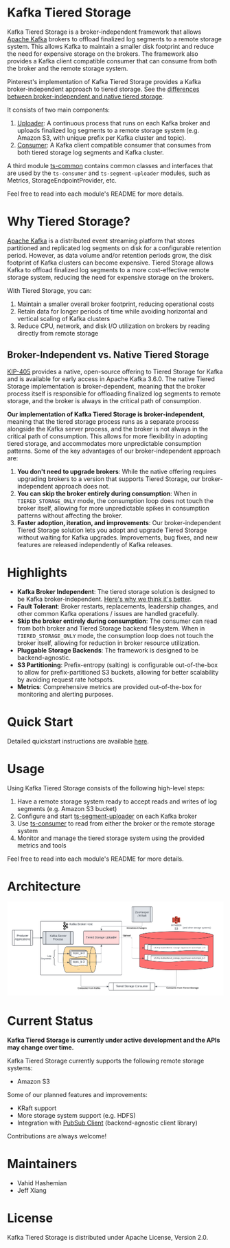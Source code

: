 # Kafka Tiered Storage
Kafka Tiered Storage is a broker-independent framework that allows [Apache Kafka](https://kafka.apache.org/) brokers
to offload finalized log segments to a remote storage system. 
This allows Kafka to maintain a smaller disk footprint and reduce the need for expensive storage on the brokers. 
The framework also provides a Kafka client compatible consumer that can consume from both the broker and the remote storage system.

Pinterest's implementation of Kafka Tiered Storage provides a Kafka broker-independent approach to tiered storage.
See the [differences between broker-independent and native tiered storage](#broker-independent-vs-native-tiered-storage).

It consists of two main components:
1. [Uploader](ts-segment-uploader): A continuous process that runs on each Kafka broker and uploads finalized log segments to a remote storage system (e.g. Amazon S3, with unique prefix per Kafka cluster and topic).
2. [Consumer](ts-consumer): A Kafka client compatible consumer that consumes from both tiered storage log segments and Kafka cluster.

A third module [ts-common](ts-common) contains common classes and interfaces that are used by the `ts-consumer` and `ts-segment-uploader` modules, such as Metrics, StorageEndpointProvider, etc.

Feel free to read into each module's README for more details.

# Why Tiered Storage?
[Apache Kafka](https://kafka.apache.org/) is a distributed event streaming platform that stores partitioned and replicated log segments on disk for
a configurable retention period. However, as data volume and/or retention periods grow, the disk footprint of Kafka clusters can become expensive. 
Tiered Storage allows Kafka to offload finalized log segments to a more cost-effective remote storage system, reducing the need for expensive storage on the brokers.

With Tiered Storage, you can:
1. Maintain a smaller overall broker footprint, reducing operational costs
2. Retain data for longer periods of time while avoiding horizontal and vertical scaling of Kafka clusters
3. Reduce CPU, network, and disk I/O utilization on brokers by reading directly from remote storage

## Broker-Independent vs. Native Tiered Storage
[KIP-405](https://cwiki.apache.org/confluence/display/KAFKA/KIP-405%3A+Kafka+Tiered+Storage?uclick_id=11f222c6-967b-4935-98a9-cc88aafad7f5)
provides a native, open-source offering to Tiered Storage for Kafka and is available for early access in Apache Kafka 3.6.0.
The native Tiered Storage implementation is broker-dependent, meaning that the broker process itself is responsible 
for offloading finalized log segments to remote storage, and the broker is always in the critical path of consumption.

**Our implementation of Kafka Tiered Storage is broker-independent**, meaning that the tiered storage process runs as a separate process alongside the Kafka server process,
and the broker is not always in the critical path of consumption.
This allows for more flexibility in adopting tiered storage, and accommodates more unpredictable consumption patterns. 
Some of the key advantages of our broker-independent approach are:

1. **You don't need to upgrade brokers**: While the native offering requires upgrading brokers to a version that supports Tiered Storage, our broker-independent approach does not.
2. **You can skip the broker entirely during consumption**: When in `TIERED_STORAGE_ONLY` mode, the consumption loop does not touch the broker itself, allowing for more
unpredictable spikes in consumption patterns without affecting the broker.
3. **Faster adoption, iteration, and improvements**: Our broker-independent Tiered Storage solution lets you adopt and upgrade Tiered Storage without
waiting for Kafka upgrades. Improvements, bug fixes, and new features are released independently of Kafka releases.

# Highlights
- **Kafka Broker Independent**: The tiered storage solution is designed to be Kafka broker-independent. [Here's why we think it's better](#broker-independent-vs-native-tiered-storage).
- **Fault Tolerant**: Broker restarts, replacements, leadership changes, and other common Kafka operations / issues are handled gracefully.
- **Skip the broker entirely during consumption**: The consumer can read from both broker and Tiered Storage backend filesystem. When in `TIERED_STORAGE_ONLY` mode, the consumption loop does not touch the broker itself, allowing for reduction in broker resource utilization.
- **Pluggable Storage Backends**: The framework is designed to be backend-agnostic.
- **S3 Partitioning**: Prefix-entropy (salting) is configurable out-of-the-box to allow for prefix-partitioned S3 buckets, allowing for better scalability by avoiding request rate hotspots.
- **Metrics**: Comprehensive metrics are provided out-of-the-box for monitoring and alerting purposes.

# Quick Start
Detailed quickstart instructions are available [here](docs/quickstart.md).

# Usage
Using Kafka Tiered Storage consists of the following high-level steps:
1. Have a remote storage system ready to accept reads and writes of log segments (e.g. Amazon S3 bucket)
2. Configure and start [ts-segment-uploader](ts-segment-uploader) on each Kafka broker
3. Use [ts-consumer](ts-consumer) to read from either the broker or the remote storage system
4. Monitor and manage the tiered storage system using the provided metrics and tools

Feel free to read into each module's README for more details.

# Architecture
![Architecture](docs/images/architecture.png)

# Current Status
**Kafka Tiered Storage is currently under active development and the APIs may change over time.**

Kafka Tiered Storage currently supports the following remote storage systems:
- Amazon S3

Some of our planned features and improvements:

- KRaft support
- More storage system support (e.g. HDFS)
- Integration with [PubSub Client](https://github.com/pinterest/psc) (backend-agnostic client library)

Contributions are always welcome!

# Maintainers
- Vahid Hashemian
- Jeff Xiang

# License
Kafka Tiered Storage is distributed under Apache License, Version 2.0.
